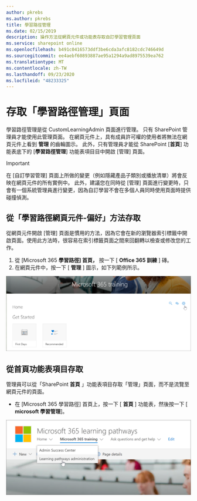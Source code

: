 ```yaml
---
author: pkrebs
ms.author: pkrebs
title: 學習路徑管理
ms.date: 02/15/2019
description: 操作方法從網頁元件或功能表存取自訂學習管理頁面
ms.service: sharepoint online
ms.openlocfilehash: b491c0416573ddf3be6cda3afc8182cdc746649d
ms.sourcegitcommit: ee4aebf60893887ae95a1294a9ad8975539ea762
ms.translationtype: MT
ms.contentlocale: zh-TW
ms.lasthandoff: 09/23/2020
ms.locfileid: "48233325"
---
```

# <a name="access-the-learning-pathways-administration-page"></a>存取「學習路徑管理」頁面

學習路徑管理是從 CustomLearningAdmin 頁面進行管理。 只有 SharePoint 管理員才能使用此管理頁面。 在網頁元件上，具有成員許可權的使用者將無法在網頁元件上看到 **管理** 的齒輪圖示。 此外，只有管理員才能從 SharePoint [**首頁**] 功能表底下的 [**學習路徑管理**] 功能表項目目中開啟 [管理] 頁面。 

> [!IMPORTANT]
> 在 [自訂學習管理] 頁面上所做的變更（例如隱藏產品子類別或播放清單）將會反映在網頁元件的所有實例中。 此外，建議您在同時從 [管理] 頁面進行變更時，只會有一個系統管理員進行變更，因為自訂學習不會在多個人員同時使用頁面時提供碰撞偵測。  

## <a name="access-from-the-learning-pathways-web-part---preferred-method"></a>從「學習路徑網頁元件-偏好」方法存取
從網頁元件開啟 [管理] 頁面是慣用的方法，因為它會在新的瀏覽器索引標籤中開啟頁面。使用此方法時，很容易在索引標籤頁面之間來回翻轉以檢查或修改您的工作。  

1. 從 [Microsoft 365 **學習路徑] 首頁，** 按一下 [ **Office 365 訓練** ] 磚。
2. 在網頁元件中，按一下 [ **管理** ] 圖示，如下列範例所示。  

![cg-adminaccbtn.png](media/cg-adminaccbtn.png)

## <a name="access-from-the-home-menu-item"></a>從首頁功能表項目存取
管理員可以從「SharePoint **首頁** 」功能表項目存取「管理」頁面，而不是流覽至網頁元件的頁面。 

- 在 [Microsoft 365 學習路徑] 首頁上，按一下 [ **首頁** ] 功能表，然後按一下 [ **microsoft 學習管理**]。

![cg-adminaccmenu.png](media/cg-adminaccmenu.png)